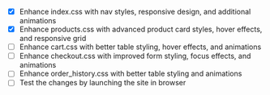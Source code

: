 
- [x] Enhance index.css with nav styles, responsive design, and additional animations
- [x] Enhance products.css with advanced product card styles, hover effects, and responsive grid
- [ ] Enhance cart.css with better table styling, hover effects, and animations
- [ ] Enhance checkout.css with improved form styling, focus effects, and animations
- [ ] Enhance order_history.css with better table styling and animations
- [ ] Test the changes by launching the site in browser
